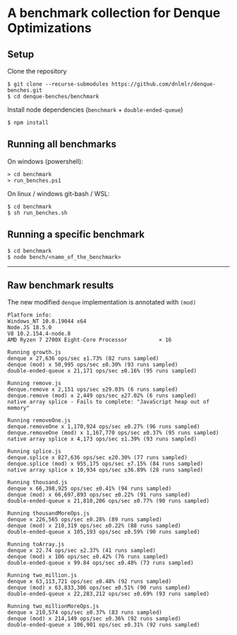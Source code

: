 # A benchmark collection for Denque Optimizations

## Setup
Clone the repository
```
$ git clone --recurse-submodules https://github.com/dnlmlr/denque-benches.git
$ cd denque-benches/benchmark
```

Install node dependencies (`benchmark` + `double-ended-queue`)
```
$ npm install
```

## Running all benchmarks 

On windows (powershell):
```
> cd benchmark
> run_benches.ps1
```

On linux / windows git-bash / WSL:
```
$ cd benchmark
$ sh run_benches.sh
```

## Running a specific benchmark
```
$ cd benchmark
$ node bench/<name_of_the_benchmark>
```

----

## Raw benchmark results
The new modified `denque` implementation is annotated with `(mod)`

```
Platform info:
Windows_NT 10.0.19044 x64
Node.JS 18.5.0
V8 10.2.154.4-node.8
AMD Ryzen 7 2700X Eight-Core Processor          × 16

Running growth.js
denque x 27,636 ops/sec ±1.73% (82 runs sampled)
denque (mod) x 50,995 ops/sec ±0.30% (93 runs sampled)
double-ended-queue x 21,171 ops/sec ±0.16% (95 runs sampled)

Running remove.js
denque.remove x 2,151 ops/sec ±29.03% (6 runs sampled)
denque.remove (mod) x 2,449 ops/sec ±27.02% (6 runs sampled)
native array splice - Fails to complete: "JavaScript heap out of memory"

Running removeOne.js
denque.removeOne x 1,170,924 ops/sec ±0.27% (96 runs sampled)
denque.removeOne (mod) x 1,167,770 ops/sec ±0.37% (95 runs sampled)
native array splice x 4,173 ops/sec ±1.39% (93 runs sampled)

Running splice.js
denque.splice x 827,636 ops/sec ±20.30% (77 runs sampled)
denque.splice (mod) x 955,175 ops/sec ±7.15% (84 runs sampled)
native array splice x 10,934 ops/sec ±36.89% (28 runs sampled)

Running thousand.js
denque x 66,398,925 ops/sec ±0.41% (94 runs sampled)
denque (mod) x 66,697,893 ops/sec ±0.22% (91 runs sampled)
double-ended-queue x 21,810,206 ops/sec ±0.77% (90 runs sampled)

Running thousandMoreOps.js
denque x 226,565 ops/sec ±0.28% (89 runs sampled)
denque (mod) x 210,319 ops/sec ±0.22% (88 runs sampled)
double-ended-queue x 105,193 ops/sec ±0.59% (90 runs sampled)

Running toArray.js
denque x 22.74 ops/sec ±2.37% (41 runs sampled)
denque (mod) x 106 ops/sec ±0.42% (76 runs sampled)
double-ended-queue x 99.84 ops/sec ±0.48% (73 runs sampled)

Running two_million.js
denque x 63,113,721 ops/sec ±0.48% (92 runs sampled)
denque (mod) x 63,833,386 ops/sec ±0.51% (90 runs sampled)
double-ended-queue x 22,283,212 ops/sec ±0.69% (93 runs sampled)

Running two_millionMoreOps.js
denque x 210,574 ops/sec ±0.37% (83 runs sampled)
denque (mod) x 214,149 ops/sec ±0.36% (92 runs sampled)
double-ended-queue x 106,901 ops/sec ±0.31% (92 runs sampled)
```